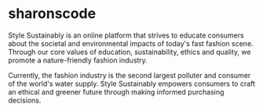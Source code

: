 # sharonscode

Style Sustainably is an online platform that strives to educate consumers about the societal and environmental impacts of today's fast fashion scene. Through our core values of education, sustainability, ethics and quality, we promote a nature-friendly fashion industry.

Currently, the fashion industry is the second largest polluter and consumer of the world's water supply. Style Sustainably empowers consumers to craft an ethical and greener future through making informed purchasing decisions.
